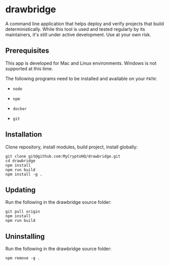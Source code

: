 # drawbridge

A command line application that helps deploy and verify projects that build deterministically. While this tool is used and tested regularly by its maintainers, it's still under active development. Use at your own risk.

## Prerequisites

This app is developed for Mac and Linux environments. Windows is not supported at this time. 

The following programs need to be installed and available on your `PATH`:

* `node`

* `npm`

* `docker`

* `git`

## Installation

Clone repository, install modules, build project, install globally:
```
git clone git@github.com:MyCryptoHQ/drawbridge.git
cd drawbridge
npm install
npm run build
npm install -g .
```

## Updating
Run the following in the drawbridge source folder:
```
git pull origin
npm install
npm run build
```

## Uninstalling

Run the following in the drawbridge source folder:
```
npm remove -g .
```  